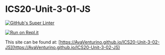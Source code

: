 # ICS20-Unit-3-01-JS

[![GitHub's Super Linter](https://github.com/AvaVenturino/ICS20-Unit-3-02-JS/workflows/GitHub's%20Super%20Linter/badge.svg)](https://github.com/AvaVenturino/ICS20-Unit-3-02-JS/actions)



[![Run on Repl.it](https://repl.it/badge/github/AvaVenturino/ICS20-Unit-3-02-JS)](https://repl.it/github/AvaVenturino/ICS20-Unit-3-02-JS)

This site can be found at: [https://AvaVenturino.github.io/ICS20-Unit-3-02-JS](https://AvaVenturino.github.io/ICS20-Unit-3-02-JS)
